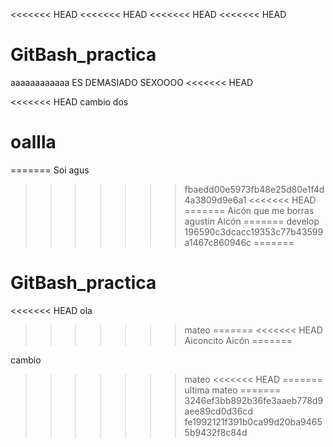 <<<<<<< HEAD
<<<<<<< HEAD
<<<<<<< HEAD
<<<<<<< HEAD
# GitBash_practica

aaaaaaaaaaaa ES DEMASIADO SEXOOOO
<<<<<<< HEAD

<<<<<<< HEAD
cambio dos

oallla
=======
=======
Soi agus
>>>>>>> fbaedd00e5973fb48e25d80e1f4d4a3809d9e6a1
<<<<<<< HEAD
=======
Aicón que me borras agustin
>>>>>>> Aicón
=======
>>>>>>> develop
>>>>>>> 196590c3dcacc19353c77b43599a1467c860946c
=======

# GitBash_practica
<<<<<<< HEAD
ola
>>>>>>> mateo
=======
<<<<<<< HEAD
Aiconcito
>>>>>>> Aicón
=======


cambio
>>>>>>> mateo
<<<<<<< HEAD
=======
ultima
>>>>>>> mateo
=======
>>>>>>> 3246ef3bb892b36fe3aaeb778d9aee89cd0d36cd
>>>>>>> fe1992121f391b0ca99d20ba94655b9432f8c84d
